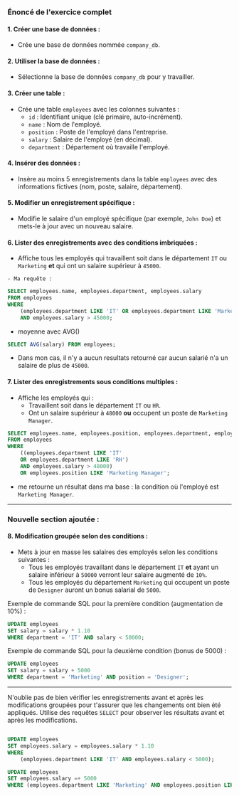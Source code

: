 
### Énoncé de l'exercice complet

#### 1. **Créer une base de données** :
   - Crée une base de données nommée `company_db`.

#### 2. **Utiliser la base de données** :
   - Sélectionne la base de données `company_db` pour y travailler.

#### 3. **Créer une table** :
   - Crée une table `employees` avec les colonnes suivantes :
     - `id` : Identifiant unique (clé primaire, auto-incrément).
     - `name` : Nom de l'employé.
     - `position` : Poste de l'employé dans l'entreprise.
     - `salary` : Salaire de l'employé (en décimal).
     - `department` : Département où travaille l'employé.

#### 4. **Insérer des données** :
   - Insère au moins 5 enregistrements dans la table `employees` avec des informations fictives (nom, poste, salaire, département).

#### 5. **Modifier un enregistrement spécifique** :
   - Modifie le salaire d'un employé spécifique (par exemple, `John Doe`) et mets-le à jour avec un nouveau salaire.

#### 6. **Lister des enregistrements avec des conditions imbriquées** :
   - Affiche tous les employés qui travaillent soit dans le département `IT` ou `Marketing` **et** qui ont un salaire supérieur à `45000`.

    - Ma requête :
    
```sql
SELECT employees.name, employees.department, employees.salary
FROM employees
WHERE 
	(employees.department LIKE 'IT' OR employees.department LIKE 'Marketing')
    AND employees.salary > 45000;

```

- moyenne avec AVG()
```sql
SELECT AVG(salary) FROM employees;
```

- Dans mon cas, il n'y a aucun resultats retourné car aucun salarié n'a un salaire de plus de `45000`.

#### 7. **Lister des enregistrements sous conditions multiples** :
   - Affiche les employés qui :
     - Travaillent soit dans le département `IT` ou `HR`.
     - Ont un salaire supérieur à `48000` **ou** occupent un poste de `Marketing Manager`.

```sql
SELECT employees.name, employees.position, employees.department, employees.salary
FROM employees
WHERE 
	((employees.department LIKE 'IT' 
    OR employees.department LIKE 'RH')
    AND employees.salary > 48000)
    OR employees.position LIKE 'Marketing Manager';

```
- me retourne un résultat dans ma base : la condition où l'employé est `Marketing Manager`.
---

### Nouvelle section ajoutée :

#### 8. **Modification groupée selon des conditions** :
   - Mets à jour en masse les salaires des employés selon les conditions suivantes :
     - Tous les employés travaillant dans le département `IT` **et** ayant un salaire inférieur à `50000` verront leur salaire augmenté de `10%`.
     - Tous les employés du département `Marketing` qui occupent un poste de `Designer` auront un bonus salarial de `5000`.

Exemple de commande SQL pour la première condition (augmentation de 10%) :

```sql
UPDATE employees
SET salary = salary * 1.10
WHERE department = 'IT' AND salary < 50000;
```

Exemple de commande SQL pour la deuxième condition (bonus de 5000) :

```sql
UPDATE employees
SET salary = salary + 5000
WHERE department = 'Marketing' AND position = 'Designer';
```

---

N'oublie pas de bien vérifier les enregistrements avant et après les modifications groupées pour t'assurer que les changements ont bien été appliqués. Utilise des requêtes `SELECT` pour observer les résultats avant et après les modifications.


```sql

UPDATE employees
SET employees.salary = employees.salary * 1.10
WHERE 
	(employees.department LIKE 'IT' AND employees.salary < 5000);

```


```sql
UPDATE employees
SET employees.salary =+ 5000
WHERE (employees.department LIKE 'Marketing' AND employees.position LIKE 'Designer');
```